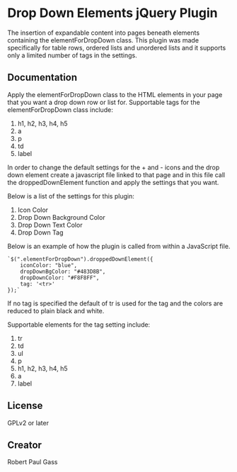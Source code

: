 # Drop Down Elements jQuery Plugin

The insertion of expandable content into pages beneath elements containing the elementForDropDown class. This plugin was made specifically for table rows, ordered lists and unordered lists and it supports only a limited number of tags in the settings. 

## Documentation

Apply the elementForDropDown class to the HTML elements in your page that you want a drop down row or list for. Supportable tags for the elementForDropDown class include:

1. h1, h2, h3, h4, h5
2. a
3. p
4. td
5. label

In order to change the default settings for the + and - icons and the drop down element create a javascript file linked to that page and in this file call the droppedDownElement function and apply the settings that you want.

Below is a list of the settings for this plugin:

1. Icon Color
2. Drop Down Background Color
3. Drop Down Text Color
4. Drop Down Tag

Below is an example of how the plugin is called from within a JavaScript file.

	`$(".elementForDropDown").droppedDownElement({
		iconColor: "blue", 
		dropDownBgColor: "#483D8B", 
		dropDownColor: "#F8F8FF", 
		tag: '<tr>'
	});`

If no tag is specified the default of tr is used for the tag and the colors are reduced to plain black and white. 

Supportable elements for the tag setting include:
1. tr
2. td
3. ul
4. p
5. h1, h2, h3, h4, h5
6. a
7. label

## License
GPLv2 or later

## Creator
Robert Paul Gass